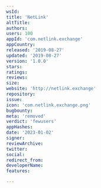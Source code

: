 ```yaml
---
wsId: 
title: 'NetLink'
altTitle: 
authors: 
users: 100
appId: 'com.netlink.exchange'
appCountry: 
released: '2019-08-27'
updated: '2019-08-27'
version: '1.0.0'
stars: 
ratings: 
reviews: 
size: 
website: 'http://netlink.exchange'
repository: 
issue: 
icon: 'com.netlink.exchange.png'
bugbounty: 
meta: 'removed'
verdict: 'fewusers'
appHashes: 
date: '2023-01-02'
signer: 
reviewArchive: 
twitter: 
social: 
redirect_from: 
developerName: 
features: 

---
```


